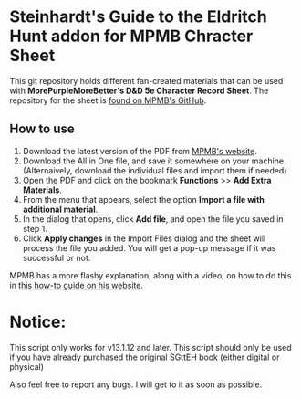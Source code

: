 # Steinhardt's Guide to the Eldritch Hunt addon for MPMB Chracter Sheet

This git repository holds different fan-created materials that can be used with **MorePurpleMoreBetter's D&D 5e Character Record Sheet**. The repository for the sheet is [found on MPMB's GitHub](https://github.com/morepurplemorebetter/MPMBs-Character-Record-Sheet).

## How to use

1. Download the latest version of the PDF from [MPMB's website](https://www.flapkan.com/#download).
2. Download the All in One file, and save it somewhere on your machine. (Alternaively, download the individual files and import them if needed)
3. Open the PDF and click on the bookmark **Functions** >> **Add Extra Materials**.
4. From the menu that appears, select the option **Import a file with additional material**.
5. In the dialog that opens, click **Add file**, and open the file you saved in step 1.
6. Click **Apply changes** in the Import Files dialog and the sheet will process the file you added. You will get a pop-up message if it was successful or not.

MPMB has a more flashy explanation, along with a video, on how to do this in [this how-to guide on his website](https://www.flapkan.com/how-to/add-more-content).

# Notice:

This script only works for v13.1.12 and later.
This script should only be used if you have already purchased the original SGttEH book (either digital or physical)

Also feel free to report any bugs. I will get to it as soon as possible.
